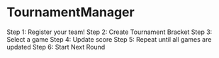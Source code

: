 # TournamentManager
Step 1: Register your team!
Step 2: Create Tournament Bracket
Step 3: Select a game
Step 4: Update score
Step 5: Repeat until all games are updated
Step 6: Start Next Round
